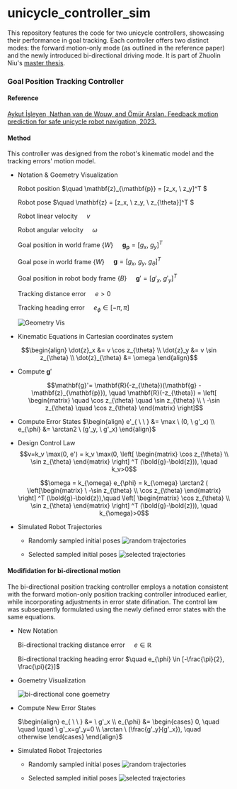 # unicycle_controller_sim
This repository features the code for two unicycle controllers, showcasing their performance in goal tracking. Each controller offers two distinct modes: the forward motion-only mode (as outlined in the reference paper) and the newly introduced bi-directional driving mode. It is part of Zhuolin Niu's [master thesis](https://escholarship.org/content/qt1jd778fm/qt1jd778fm.pdf).

### Goal Position Tracking Controller
#### Reference 

[Aykut İşleyen, Nathan van de Wouw, and Ömür Arslan. Feedback motion prediction for
safe unicycle robot navigation, 2023.](https://arxiv.org/pdf/2209.12648.pdf)

#### Method

This controller was designed from the robot's kinematic model and the tracking errors' motion model. 

* Notation & Goemetry Visualization

    Robot position $\quad \mathbf{z}_{\mathbf{p}} = [z_x, \ z_y]^T $

    Robot pose $\quad \mathbf{z} = [z_x, \ z_y, \ z_{\theta}]^T $

    Robot linear velocity $\quad v$

    Robot angular velocity $\quad \omega$

    Goal position in world frame $\{ W \}$ $\quad \mathbf{g}_{\mathbf{p}} = [g_x, \ g_y]^T$

    Goal pose in world frame $\{ W \}$ $\quad \mathbf{g} = [g_x, \ g_y, \ g_{\theta}]^T$

    Goal position in robot body frame $\{ B \}$ $\quad \mathbf{g}'=[g'_x, \ g'_y]^T$

    Tracking distance error $\quad e >0$

    Tracking heading error $\quad e_{\phi} \in [-\pi, \pi]$

    ![Geometry Vis](https://github.com/Mumamuye413/unicycle_controller_sim/blob/main/readme_fig/bdcone_geo.png)
    
* Kinematic Equations in Cartesian coordinates system

```math
\begin{align}
    \dot{z}_x &= v \cos z_{\theta} \\
    \dot{z}_y &= v \sin z_{\theta} \\
    \dot{z}_{\theta} &= \omega
\end{align}
```

* Compute $\mathbf{g}'$

    ```math
    \mathbf{g}'= \mathbf{R}(-z_{\theta})(\mathbf{g} - \mathbf{z}_{\mathbf{p}}), 
    \quad \mathbf{R}(-z_{\theta}) = \left[ \begin{matrix} \quad \cos z_{\theta} \quad \sin z_{\theta} \\ \ -\sin z_{\theta} \quad \cos z_{\theta} \end{matrix} \right]
    ```

* Compute Error States
    $\begin{align}
    e'_{ \ \ } &= \max \ (0, \ g'_x) \\
    e_{\phi} &= \arctan2 \ (g'_y, \ g'_x)
    \end{align}$

* Design Control Law
    $$v=k_v \max(0, e') = k_v \max(0, \left[ \begin{matrix}  \cos z_{\theta} \\ \sin z_{\theta}  \end{matrix} \right] ^T (\bold{g}-\bold{z})), \quad k_v>0$$

    $$\omega = k_{\omega} e_{\phi} = k_{\omega} \arctan2 ( \left[\begin{matrix} \ -\sin z_{\theta} \\ \cos z_{\theta} \end{matrix} \right] ^T (\bold{g}-\bold{z}),\quad \left[ \begin{matrix} \cos z_{\theta} \\ \sin z_{\theta} \end{matrix} \right] ^T (\bold{g}-\bold{z})), \quad k_{\omega}>0$$

* Simulated Robot Trajectories
    * Randomly sampled initial poses
    ![random trajectories](/fig/Cone_GoalFixed_RandomInit_Trajectories.png)

    * Selected sampled initial poses
    ![selected trajectories](/fig/Cone_GoalFixed_SelectInit_Trajectories.png)

#### Modifidation for bi-directional motion

The bi-directional position tracking controller employs a notation consistent with the forward motion-only position tracking controller introduced earlier, while incorporating adjustments in error state difination. The control law was subsequently formulated using the newly defined error states with the same equations.

* New Notation

    Bi-directional tracking distance error $\quad e \in \mathbb{R}$

    Bi-directional tracking heading error $\quad e_{\phi} \in [-\frac{\pi}{2}, \frac{\pi}{2}]$

* Goemetry Visualization

    ![bi-directional cone goemetry](/readme_fig/bdcone_geo.png)

* Compute New Error States

    $\begin{align}
    e_{ \ \ } &= \ g'_x \\
    e_{\phi} &= \begin{cases}
    0, \quad \quad \quad \  g'_x=g'_y=0 \\
    \arctan \ (\frac{g'_y}{g'_x}), \quad  otherwise
    \end{cases}
    \end{align}$

* Simulated Robot Trajectories
    * Randomly sampled initial poses
    ![random trajectories](/fig/ConeBD_GoalFixed_RandomInit_Trajectories.png)

    * Selected sampled initial poses
    ![selected trajectories](/fig/ConeBD_GoalFixed_SelectInit_Trajectories.png)









